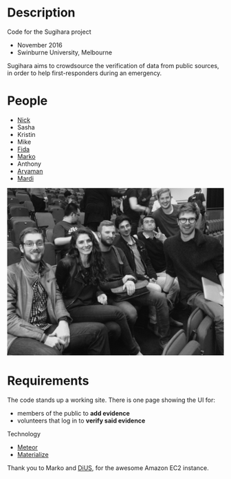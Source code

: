 Description
===========
Code for the Sugihara project
- November 2016
- Swinburne University, Melbourne

Sugihara aims to crowdsource the verification of data from
public sources, in order to help first-responders during an
emergency.


People
======
- [Nick](https://au.linkedin.com/in/nick-williams-7a941168)
- Sasha
- Kristin
- Mike
- [Fida](https://www.linkedin.com/in/tafida/)
- [Marko](https://github.com/MarkoDiUS)
- Anthony
- [Aryaman](https://www.linkedin.com/in/aryaman-pandav)
- [Mardi](https://github.com/ma-al)

![El Teamo](public/sugihara-team-rhok-nov.jpg)

Requirements
============
The code stands up a working site. There is one page showing the UI for:
- members of the public to **add evidence**
- volunteers that log in to **verify said evidence**

Technology
- [Meteor](https://www.meteor.com/)
- [Materialize](http://materializecss.com)

Thank you to Marko and [DiUS](http://dius.com.au), for the
awesome Amazon EC2 instance.
